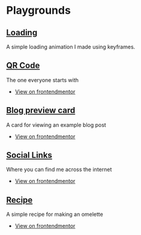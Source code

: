 # Playgrounds

## [Loading](https://playgrounds.sambot.dev/loading/)
A simple loading animation I made using keyframes.

## [QR Code](https://playgrounds.sambot.dev/QR-code/)
The one everyone starts with
- [View on frontendmentor](https://www.frontendmentor.io/challenges/qr-code-component-iux_sIO_H/hub)

## [Blog preview card](https://playgrounds.sambot.dev/blog-card)
A card for viewing an example blog post
- [View on frontendmentor](https://www.frontendmentor.io/challenges/blog-preview-card-ckPaj01IcS/hub)

## [Social Links](https://playgrounds.sambot.dev/social-links)
Where you can find me across the internet
- [View on frontendmentor](https://www.frontendmentor.io/solutions/social-links-profile-created-in-30-minutes-mostly-hGkduRaQeJ)

## [Recipe](https://playgrounds.sambot.dev/recipe)
A simple recipe for making an omelette
- [View on frontendmentor](https://www.frontendmentor.io/solutions/recipe-page-built-using-neovim-V2V3AzHUHA)
